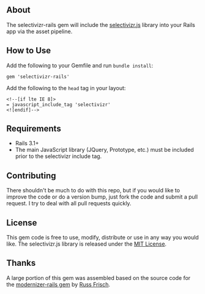 ## About

The selectivizr-rails gem will include the [selectivizr.js](http://selectivizr.com/) library into your Rails app via the asset pipeline.

## How to Use

Add the following to your Gemfile and run `bundle install`:

    gem 'selectivizr-rails'

Add the following to the `head` tag in your layout:

    <!--[if lte IE 8]>
    = javascript_include_tag 'selectivizr'
    <![endif]-->

## Requirements

* Rails 3.1+
* The main JavaScript library (JQuery, Prototype, etc.) must be included prior to the selectivizr include tag.

## Contributing

There shouldn't be much to do with this repo, but if you would like to improve the code or do a version bump, just fork the code and submit a pull request. I try to deal with all pull requests quickly.

## License

This gem code is free to use, modify, distribute or use in any way you would like. The selectivizr.js library is released under the [MIT License](http://www.opensource.org/licenses/mit-license.php).

## Thanks

A large portion of this gem was assembled based on the source code for the [modernizer-rails gem](https://github.com/russfrisch/modernizr-rails) by [Russ Frisch](https://github.com/russfrisch).
